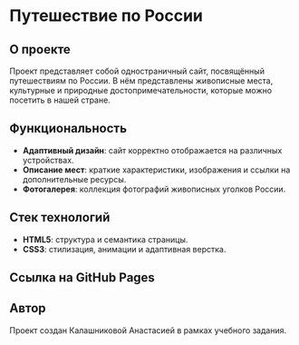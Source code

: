 # Путешествие по России

## О проекте
Проект представляет собой одностраничный сайт, посвящённый путешествиям по России. В нём представлены живописные места, культурные и природные достопримечательности, которые можно посетить в нашей стране.

## Функциональность
- **Адаптивный дизайн**: сайт корректно отображается на различных устройствах.
- **Описание мест**: краткие характеристики, изображения и ссылки на дополнительные ресурсы.
- **Фотогалерея**: коллекция фотографий живописных уголков России.

## Стек технологий
- **HTML5**: структура и семантика страницы.
- **CSS3**: стилизация, анимации и адаптивная верстка.

## Ссылка на GitHub Pages


## Автор
Проект создан Калашниковой Анастасией в рамках учебного задания.
